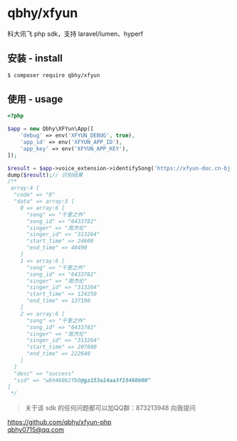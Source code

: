# qbhy/xfyun
科大讯飞 php sdk，支持 laravel/lumen、hyperf

## 安装 - install
```bash
$ composer require qbhy/xfyun
```

## 使用 - usage
```php
<?php

$app = new Qbhy\XFYun\App([
    'debug' => env('XFYUN_DEBUG', true),
    'app_id' => env('XFYUN_APP_ID'),
    'app_key' => env('XFYUN_APP_KEY'),
]);

$result = $app->voice_extension->identifySong('https://xfyun-doc.cn-bj.ufileos.com/1537253485018707/qlzw2.wav');
dump($result);// 识别结果
/**
 array:4 [
  "code" => "0"
  "data" => array:3 [
    0 => array:6 [
      "song" => "千里之外"
      "song_id" => "6433782"
      "singer" => "周杰伦"
      "singer_id" => "313264"
      "start_time" => 24600
      "end_time" => 40490
    ]
    1 => array:6 [
      "song" => "千里之外"
      "song_id" => "6433782"
      "singer" => "周杰伦"
      "singer_id" => "313264"
      "start_time" => 124250
      "end_time" => 137190
    ]
    2 => array:6 [
      "song" => "千里之外"
      "song_id" => "6433782"
      "singer" => "周杰伦"
      "singer_id" => "313264"
      "start_time" => 207800
      "end_time" => 222640
    ]
  ]
  "desc" => "success"
  "sid" => "wbh460b2fb0@gz153a14aa3f18460b00"
]
 */
```
> 关于该 sdk 的任何问题都可以加QQ群：873213948 向我提问

https://github.com/qbhy/xfyun-php  
qbhy0715@qq.com  


